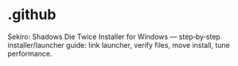 # .github
Sekiro: Shadows Die Twice Installer for Windows — step‑by‑step installer/launcher guide: link launcher, verify files, move install, tune performance.
